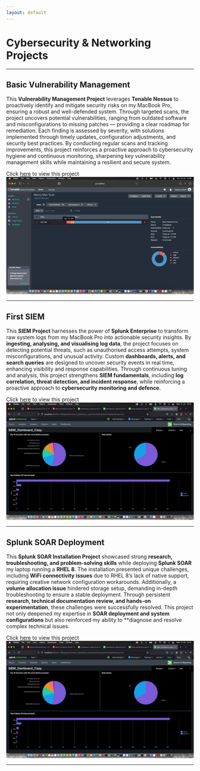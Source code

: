 ```yaml
---
layout: default
---
```


# Cybersecurity & Networking Projects
* * *

## Basic Vulnerability Management

This **Vulnerability Management Project** leverages **Tenable Nessus** to proactively identify and mitigate security risks on my MacBook Pro, ensuring a robust and well-defended system. Through targeted scans, the project uncovers potential vulnerabilities, ranging from outdated software and misconfigurations to missing patches — providing a clear roadmap for remediation. Each finding is assessed by severity, with solutions implemented through timely updates, configuration adjustments, and security best practices. By conducting regular scans and tracking improvements, this project reinforces a proactive approach to cybersecurity hygiene and continuous monitoring, sharpening key vulnerability management skills while maintaining a resilient and secure system.

Click [here](https://sodiq-genius.github.io/nessus.github.io/) to view this project
![26](26.png)
* * *

## First SIEM

This **SIEM Project** harnesses the power of **Splunk Enterprise** to transform raw system logs from my MacBook Pro into actionable security insights. By **ingesting, analysing, and visualising log data**, the project focuses on detecting potential threats, such as unauthorised access attempts, system misconfigurations, and unusual activity. Custom **dashboards, alerts, and search queries** are designed to uncover security events in real time, enhancing visibility and response capabilities. Through continuous tuning and analysis, this project strengthens **SIEM fundamentals**, including **log correlation, threat detection, and incident response**, while reinforcing a proactive approach to **cybersecurity monitoring and defence**.

Click [here](https://sodiq-genius.github.io/firstsiem.github.io/) to view this project
![40](40.png)
* * *


## Splunk SOAR Deployment

This **Splunk SOAR Installation Project** showcased strong **research, troubleshooting, and problem-solving skills** while deploying **Splunk SOAR** my laptop running a **RHEL 8**. The installation presented unique challenges, including **WiFi connectivity issues** due to RHEL 8’s lack of native support, requiring creative network configuration workarounds. Additionally, a **volume allocation issue** hindered storage setup, demanding in-depth troubleshooting to ensure a stable deployment. Through persistent **research, technical documentation review, and hands-on experimentation**, these challenges were successfully resolved. This project not only deepened my expertise in **SOAR deployment and system configurations** but also reinforced my ability to **diagnose and resolve complex technical issues.

Click [here](https://sodiq-genius.github.io/soarinstallation.github.io/) to view this project
![40](40.png)
* * *
